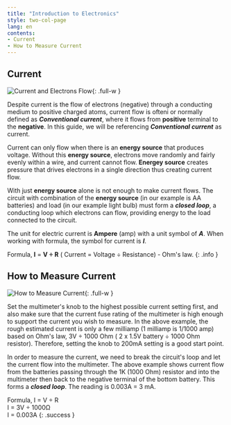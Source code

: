 ```yaml
---
title: "Introduction to Electronics"
style: two-col-page
lang: en
contents:
- Current
- How to Measure Current
---
```


## Current

![Current and Electrons Flow](img/current_electrons_flow.svg){: .full-w }

Despite current is the flow of electrons (negative) through a conducting medium to positive charged atoms, current flow is ofteni or normally defined as ***Conventional current***, where it flows from **positive** terminal to the **negative**. In this guide, we will be referencing ***Conventional current*** as current.

Current can only flow when there is an **energy source** that produces voltage. Without this **energy source**, electrons move randomly and fairly evenly within a wire, and current cannot flow. **Energey source** creates pressure that drives electrons in a single direction thus creating current flow.

With just  **energy source** alone is not enough to make current flows. The circuit with combination of the **energy source** (in our example is AA batteries) and load (in our example light bulb) must form a ***closed loop***, a conducting loop which electrons can flow, providing energy to the load connected to the circuit.

The unit for electric current is **Ampere** (amp) with a unit symbol of ***A***. When working with formula, the symbol for current is ***I***.

Formula, **I** = **V ÷ R** ( Current = Voltage ÷ Resistance) -  Ohm's law.
{: .info }

## How to Measure Current

![How to Measure Current](img/measure_current.svg){: .full-w }

Set the multimeter's knob to the highest possible current setting first, and also make sure that the current fuse rating of the multimeter is high enough to support the current you wish to measure. In the above example, the rough estimated current is only a few milliamp (1 milliamp is 1/1000 amp) based on Ohm's law, 3V ÷ 1000 Ohm ( 2 x 1.5V battery ÷ 1000 Ohm resistor). Therefore, setting the knob to 200mA setting is a good start point.

In order to measure the current, we need to break the circuit's loop and let the current flow into the multimeter. The above example shows current flow from the batteries passing through the 1K (1000 Ohm) resistor and into the multimeter then back to the negative terminal of the bottom battery. This forms a ***closed loop***. The reading is 0.003A = 3 mA.

Formula, 
I = V ÷ R 
<br/>I = 3V ÷ 1000Ω
<br/>I = 0.003A
{: .success }
